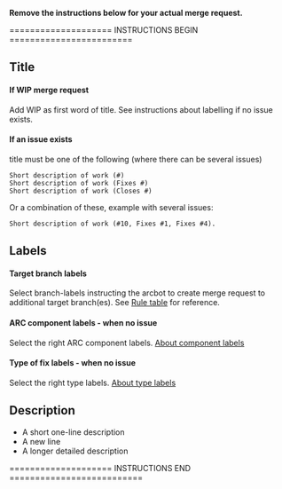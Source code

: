 **Remove the instructions below for your actual merge request.**

==================== INSTRUCTIONS BEGIN ========================
## Title 

####  If WIP merge request
Add WIP as first word of title. See instructions about labelling if no issue exists. 

#### If an issue exists
title must be one of the following (where there can be several issues)

```
Short description of work (#)
Short description of work (Fixes #)
Short description of work (Closes #)
```
Or a combination of these, example with several issues: 
```
Short description of work (#10, Fixes #1, Fixes #4).
```
## Labels
#### Target branch labels
Select branch-labels instructing the arcbot to create merge request to additional target branch(es).
See [Rule table](https://source.coderefinery.org/nordugrid/arc/wikis/git-workflow-cheat-sheet-2#rule-table) for reference. 

#### ARC component labels - when no issue
Select the right ARC component labels. [About component labels](https://source.coderefinery.org/nordugrid/arc/wikis/git-workflow-general-revised-model1#labels-for-issues)
#### Type of fix labels - when no issue
Select the right type labels. [About type labels](https://source.coderefinery.org/nordugrid/arc/wikis/git-workflow-general-revised-model1#labels-for-issues)


## Description
* A short one-line description
* A new line
* A longer detailed description

==================== INSTRUCTIONS END ==========================



